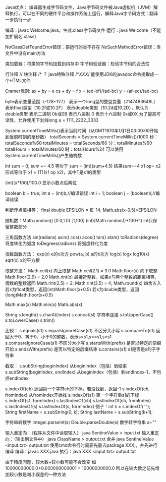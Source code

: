 Java优点：
编译器生成字节码文件，Java字节码文件被Java虚拟机（JVM）解释执行，可以在不同的硬件平台和操作系统上运行，解释Java字节码方式：翻译一步执行一步

编译：javac Welcome.java，生成.class字节码文件
运行：java Welcome（不能加扩展名.class）

NoClassDefFoundError错误：要运行的类不存在
NoSuchMethodError错误：类文件中没有main方法

类加载器：将类的字节码加载到内存中
字节码验证器：检验字节码的合法性

行注释  //
块注释  /*
？  java特殊注释  /**XXX*/  能使用JDK的javadoc命令提取成一个HTML文件

Cramer规则:
ax + by = e
cs + dy = f
x = (ed-bf)/(ad-bc)
y = (af-ec)/(ad-bc)

byte表示变量范围（-128~127）
表示一个long型的整型变量（2147483648L）
表示float类型（10.2f或10.2F）
表示double类型（10.2d或10.2D），默认为double类型
表示二进制  0b或0B
表示八进制  0
表示十六进制  0x或0X
为了提高可读性，允许使用下划线long a = 1111_2222_3333

System.currentTimeMillis()表示当前时间（从GMT1970年1月1日00:00:00开始到当前时刻的毫秒数）
totalSeconds = System.currentTimeMillis()/1000
秒：totalSeconds%60
totalMinutes = totalSeconds/60
分：totalMinutes%60
totalHours = totalMinutes/60
时：totalHours%24
可以使用System.currentTimeMillis()产生随机数

int sum = 0;
sum += 4.5  等价于  sum = (int)(sum+4.5)
结果sum==4
x1 op= x2 形式等价于  x1 = (T)(x1 op x2)，其中T是x1的类型

(int)(x*100)/100.0  显示小数点后两位

boolean b = true;
int a = (int)b;//编译错误
int i = 1;
boolean j = (boolean)i;//编译错误

判断浮点值相等：
final double EPSILON = IE-14;
Math.abs(x-0.5)<EPSILON

随机数：Math.random()  [0.0,1.0)
[1,100]  (int)(Math.random()*100+1)  int只保留整数部分

三角函数方法
sin(radians)  asin()
cos()  acos()
tan()  atan()
toRadians(degree)  将度转化为弧度
toDegrees(radians)  将弧度转化为度

指数函数方法：
exp(x)  e的x次方
pow(a, b)  a的b次方
log(x)  logx
log10(x)
sqrt(x)  x的平方根

取整方法：
Math.ceil(x)  向上取整  Math.ceil(2.1) = 3.0
Math.floor(x)  向下取整  Math.floor(2.9) = 2.0
Math.rint(x)  最接近整数，如果x与两个整数的距离相等，偶数的整数返回
Math.rint(2.5) = 2;  Math.rint(3.5) = 4;
Math.round(x)  四舍五入
若x为float类型，返回(int)Math.floor(x+0.5)
若x为double类型，返回(long)Math.floor(x+0.5)

Math.max(x)
Math.min(x)
Math.abs(x)

String
s.length()
s.charAt(index)
s.concat(sl)  字符串连接
s.toUpperCase()
s.toLowerCase()
s.trim()

比较：
s.equals(s1)
s.equalsIgnoreCase(s1)  不区分大小写
s.compareTo(s1)  返回大于0、等于0、小于0的整数，表示s>s1,s==s1,s<s1
s.compareIgnoreCase(s1)  不区分大小写
s.startsWith(prefix)  是否以特定的前缀开始
s.endsWith(prefix)  是否以特定的后缀结束
s.contains(s1)  s1是否是s的子字符串

截取：
s.subString(beginIndex)  从beginIndex（包括）到结束
s.subString(beginIndex, endIndex)  从beginIndex（包括）到endIndex-1，不包括endIndex

s.indexOf(ch)  返回第一个字符ch的下标，若没找到，返回-1
s.indexOf(ch, fromIndex)  从fromIndex开始找
s.indexOf(s1)  第一个字符串s1的下标
s.indexOf(s1, formIndex)
s.lastIndexOf(ch)
s.lastIndexOf(ch, fromIndex)
s.lastIndexOf(s)
s.lastIndexOf(s, formIndex)
例子：int k = s.indexOf(' ');
String firstName = s.subString(0, k);
String lastName = s.subString(k+1);

字符串转数字
Integer.parseInt(s)
Double.parseDouble(s)
数字转字符串
a+""

输入重定向：（程序从文件中读取输入）
java SentineValue < input.txt
输入重定向：（输出到文件中）
java ClassName > output.txt
合并
java SentinelValue <input.txt> output.txt
使用cmd命令行时需要先删去package XXX;，并先进行编译
编译：javac XXX.java 
执行：java XXX <input.txt> output.txt

由于精度问题，较大数+较小数可能不会改变
如10000000000.0+0.000000000001 = 10000000000.0
所以在较大数之前先增加较小数是减小误差的一种方法


